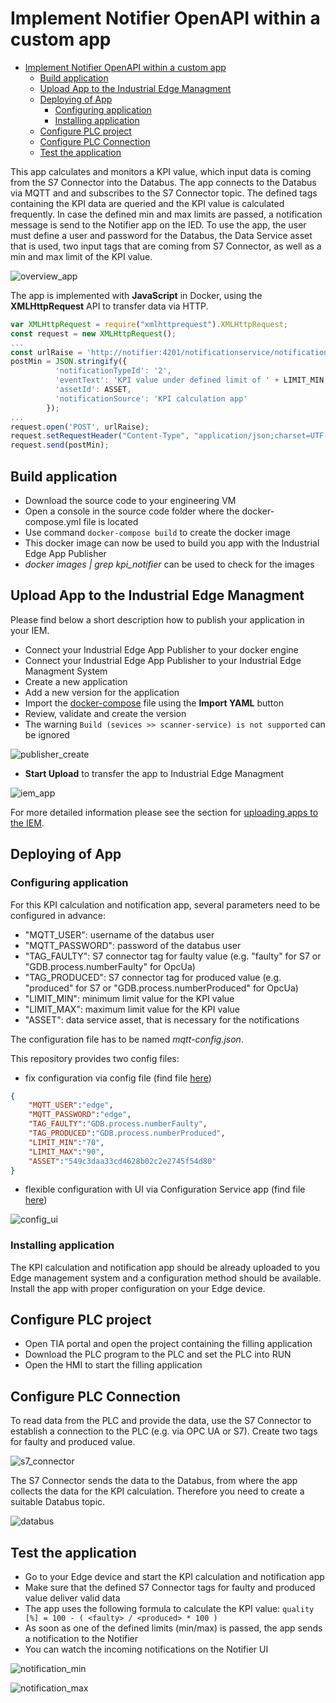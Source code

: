# Implement Notifier OpenAPI within a custom app

- [Implement Notifier OpenAPI within a custom app](#implement-notifier-openapi-within-a-custom-app)
  - [Build application](#build-application)
  - [Upload  App to the Industrial Edge Managment](#upload--app-to-the-industrial-edge-managment)
  - [Deploying of App](#deploying-of-app)
    - [Configuring application](#configuring-application)
    - [Installing application](#installing-application)
  - [Configure PLC project](#configure-plc-project)
  - [Configure PLC Connection](#configure-plc-connection)
  - [Test the application](#test-the-application)

This app calculates and monitors a KPI value, which input data is coming from the S7 Connector into the Databus. The app connects to the Databus via MQTT and and subscribes to the S7 Connector topic. The defined tags containing the KPI data are queried and the KPI value is calculated frequently. In case the defined min and max limits are passed, a notification message is send to the Notifier app on the IED. To use the app, the user must define a user and password for the Databus, the Data Service asset that is used, two input tags that are coming from S7 Connector, as well as a min and max limit of the KPI value.

![overview_app](/docs/graphics/overview_app.png)

The app is implemented with **JavaScript** in Docker, using the **XMLHttpRequest** API to transfer data via HTTP.

```javascript
var XMLHttpRequest = require("xmlhttprequest").XMLHttpRequest;
const request = new XMLHttpRequest();
...
const urlRaise = 'http://notifier:4201/notificationservice/notifications/ext/raise';
postMin = JSON.stringify({
		  'notificationTypeId': '2',
		  'eventText': 'KPI value under defined limit of ' + LIMIT_MIN,
		  'assetId': ASSET,
		  'notificationSource': 'KPI calculation app'
		});
...
request.open('POST', urlRaise);
request.setRequestHeader("Content-Type", "application/json;charset=UTF-8");
request.send(postMin);
```

## Build application

- Download the source code to your engineering VM
- Open a console in the source code folder where the docker-compose.yml file is located
- Use command `docker-compose build` to create the docker image
- This docker image can now be used to build you app with the Industrial Edge App Publisher
- *docker images | grep kpi_notifier* can be used to check for the images

## Upload  App to the Industrial Edge Managment

Please find below a short description how to publish your application in your IEM.

- Connect your Industrial Edge App Publisher to your docker engine
- Connect your Industrial Edge App Publisher to your Industrial Edge Managment System
- Create a new application
- Add a new version for the application
- Import the [docker-compose](/docker-compose.yml) file using the **Import YAML** button
- Review, validate and create the version
- The warning `Build (sevices >> scanner-service) is not supported` can be ignored

![publisher_create](/docs/graphics/publisher_create.png)

- **Start Upload** to transfer the app to Industrial Edge Managment

![iem_app](/docs/graphics/iem_app.png)

For more detailed information please see the section for [uploading apps to the IEM](https://github.com/industrial-edge/upload-app-to-iem).

## Deploying of App

### Configuring application

For this KPI calculation and notification app, several parameters need to be configured in advance:

- "MQTT_USER": username of the databus user
- "MQTT_PASSWORD": password of the databus user
- "TAG_FAULTY": S7 connector tag for faulty value (e.g. "faulty" for S7 or "GDB.process.numberFaulty" for OpcUa)
- "TAG_PRODUCED": S7 connector tag for produced value  (e.g. "produced" for S7 or "GDB.process.numberProduced" for OpcUa)
- "LIMIT_MIN": minimum limit value for the KPI value
- "LIMIT_MAX": maximum limit value for the KPI value
- "ASSET": data service asset, that is necessary for the notifications

The configuration file has to be named *mqtt-config.json*.

This repository provides two config files:

- fix configuration via config file (find file [here](/cfg-data/mqtt-config.json))

```json
{
    "MQTT_USER":"edge",
    "MQTT_PASSWORD":"edge",
    "TAG_FAULTY":"GDB.process.numberFaulty",
    "TAG_PRODUCED":"GDB.process.numberProduced",
    "LIMIT_MIN":"70",
    "LIMIT_MAX":"90",
    "ASSET":"549c3daa33cd4628b02c2e2745f54d80"
}
```

- flexible configuration with UI via Configuration Service app (find file [here](/cfg-data/json_schema/mqtt-config.json))

![config_ui](/docs/graphics/config_ui.png)

### Installing application

The KPI calculation and notification app should be already uploaded to you Edge management system and a configuration method should be available. Install the app with proper configuration on your Edge device.

## Configure PLC project

- Open TIA portal and open the project containing the filling application
- Download the PLC program to the PLC and set the PLC into RUN
- Open the HMI to start the filling application

## Configure PLC Connection

To read data from the PLC and provide the data, use the S7 Connector to establish a connection to the PLC (e.g. via OPC UA or S7). Create two tags for faulty and produced value.

![s7_connector](/docs/graphics/s7_connector.png)

The S7 Connector sends the data to the Databus, from where the app collects the data for the KPI calculation. Therefore you need to create a suitable Databus topic.

![databus](/docs/graphics/databus.png)

## Test the application

- Go to your Edge device and start the KPI calculation and notification app
- Make sure that the defined S7 Connector tags for faulty and produced value deliver valid data
- The app uses the following formula to calculate the KPI value: `quality [%] = 100 - ( <faulty> / <produced> * 100 )`
- As soon as one of the defined limits (min/max) is passed, the app sends a notification to the Notifier
- You can watch the incoming notifications on the Notifier UI

![notification_min](/docs/graphics/notification_min.png)

![notification_max](/docs/graphics/notification_max.png)
